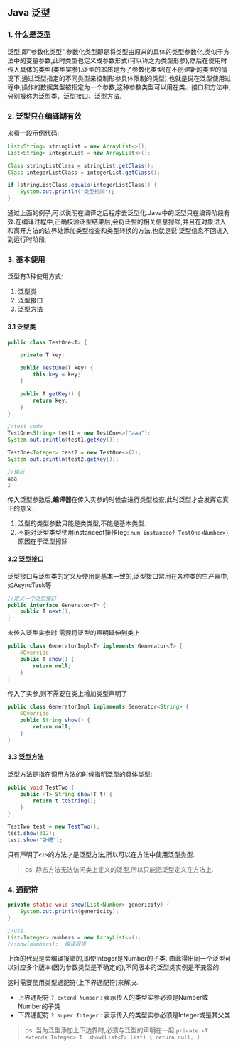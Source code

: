 Java 泛型
---

### 1. 什么是泛型

泛型,即"参数化类型".参数化类型即是将类型由原来的具体的类型参数化,类似于方法中的变量参数,此时类型也定义成参数形式(可以称之为类型形参),然后在使用时传入具体的类型(类型实参).泛型的本质是为了参数化类型(在不创建新的类型的情况下,通过泛型指定的不同类型来控制形参具体限制的类型).也就是说在泛型使用过程中,操作的数据类型被指定为一个参数,这种参数类型可以用在类、接口和方法中,分别被称为泛型类、泛型接口、泛型方法.

### 2. 泛型只在编译期有效

来看一段示例代码:

```java
List<String> stringList = new ArrayList<>();
List<String> integerList = new ArrayList<>();

Class stringListClass = stringList.getClass();
Class integerListClass = integerList.getClass();

if (stringListClass.equals(integerListClass)) {
    System.out.println("类型相同");
}
```

通过上面的例子,可以说明在编译之后程序去泛型化.Java中的泛型只在编译阶段有效.在编译过程中,正确校验泛型结果后,会将泛型的相关信息擦除,并且在对象进入和离开方法的边界处添加类型检查和类型转换的方法.也就是说,泛型信息不回进入到运行时阶段.

### 3. 基本使用

泛型有3种使用方式:

1. 泛型类
2. 泛型接口
3. 泛型方法

#### 3.1 泛型类

```java
public class TestOne<T> {

    private T key;

    public TestOne(T key) {
        this.key = key;
    }

    public T getKey() {
        return key;
    }
}

//test code
TestOne<String> test1 = new TestOne<>("aaa");
System.out.println(test1.getKey());

TestOne<Integer> test2 = new TestOne<>(2);
System.out.println(test2.getKey());

//输出
aaa
2
```

传入泛型参数后,**编译器**在传入实参的时候会进行类型检查,此时泛型才会发挥它真正的意义.

1. 泛型的类型参数只能是类类型,不能是基本类型.
2. 不能对泛型类型使用instanceof操作(eg: `num instanceof TestOne<Number>`),原因在于泛型擦除

#### 3.2 泛型接口

泛型接口与泛型类的定义及使用是基本一致的,泛型接口常用在各种类的生产器中,如AsyncTask等

```java
//定义一个泛型接口
public interface Generator<T> {
    public T next();
}
```

未传入泛型实参时,需要将泛型的声明延伸到类上

```java
public class GeneratorImpl<T> implements Generator<T> {
    @Override
    public T show() {
        return null;
    }
}
```

传入了实参,则不需要在类上增加类型声明了

```java
public class GeneratorImpl implements Generator<String> {
    @Override
    public String show() {
        return null;
    }
}
```

#### 3.3 泛型方法

泛型方法是指在调用方法的时候指明泛型的具体类型:

```java
public void TestTwo {
    public <T> String show(T t) {
        return t.toString();
    }
}

TestTwo test = new TestTwo();
test.show(312);
test.show("卧槽");

```
只有声明了`<T>`的方法才是泛型方法,所以可以在方法中使用泛型类型.

> ps: 静态方法无法访问类上定义的泛型,所以只能把泛型定义在方法上.

### 4. 通配符

```java
private static void show(List<Number> genericity) {
    System.out.println(genericity);
}

//use
List<Integer> numbers = new ArrayList<>();
//show(numbers);  编译报错
```
上面的代码是会编译报错的,即使Integer是Number的子类. 由此得出同一个泛型可以对应多个版本(因为参数类型是不确定的),不同版本的泛型类实例是不兼容的.

这时需要使用类型通配符(上下界通配符)来解决.

- 上界通配符 `? extend Number` : 表示传入的类型实参必须是Number或Number的子类
- 下界通配符 `? super Integer` : 表示传入的类型实参必须是Integer或是其父类

> ps: 当为泛型添加上下边界时,必须与泛型的声明在一起.`private <T extends Integer> T  show(List<T> list) { return null; } `

